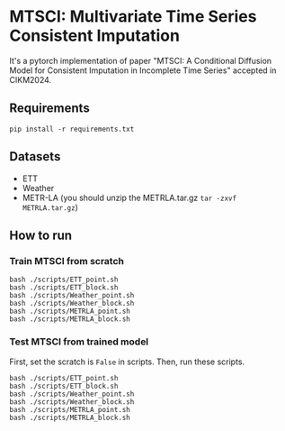 <!--
 * @Description:
 * @Author: Jianping Zhou
 * @Email: jianpingzhou0927@gmail.com
 * @Date: 2024-08-07 11:26:38
-->

# MTSCI: Multivariate Time Series Consistent Imputation

It's a pytorch implementation of paper "MTSCI: A Conditional Diffusion Model for Consistent Imputation in Incomplete Time Series" accepted in CIKM2024.

## Requirements

```shell
pip install -r requirements.txt
```

## Datasets

- ETT
- Weather
- METR-LA (you should unzip the METRLA.tar.gz `tar -zxvf METRLA.tar.gz`)

## How to run

### Train MTSCI from scratch

```shell
bash ./scripts/ETT_point.sh
bash ./scripts/ETT_block.sh
bash ./scripts/Weather_point.sh
bash ./scripts/Weather_block.sh
bash ./scripts/METRLA_point.sh
bash ./scripts/METRLA_block.sh
```

### Test MTSCI from trained model

First, set the scratch is `False` in scripts.
Then, run these scripts.

```shell
bash ./scripts/ETT_point.sh
bash ./scripts/ETT_block.sh
bash ./scripts/Weather_point.sh
bash ./scripts/Weather_block.sh
bash ./scripts/METRLA_point.sh
bash ./scripts/METRLA_block.sh
```
